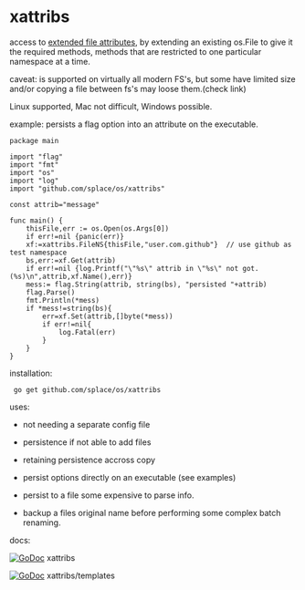 # xattribs 
access to [extended file attributes](https://en.wikipedia.org/wiki/Extended_file_attributes), by extending an existing os.File to give it the required methods, methods that are restricted to one particular namespace at a time.

caveat: is supported on virtually all modern FS's, but some have limited size and/or copying a file between fs's may loose them.(check link)

Linux supported, Mac not difficult, Windows possible.

example: persists a flag option into an attribute on the executable.

	package main

	import "flag"
	import "fmt"
	import "os"
	import "log"
	import "github.com/splace/os/xattribs"

	const attrib="message"

	func main() {
		thisFile,err := os.Open(os.Args[0])
		if err!=nil {panic(err)}
		xf:=xattribs.FileNS{thisFile,"user.com.github"}  // use github as test namespace
		bs,err:=xf.Get(attrib) 
		if err!=nil {log.Printf("\"%s\" attrib in \"%s\" not got.(%s)\n",attrib,xf.Name(),err)}
		mess:= flag.String(attrib, string(bs), "persisted "+attrib)
		flag.Parse()
		fmt.Println(*mess)
		if *mess!=string(bs){
			err=xf.Set(attrib,[]byte(*mess))
			if err!=nil{
				log.Fatal(err)
			}
		}
	}

installation:

     go get github.com/splace/os/xattribs

uses:


*	not needing a separate config file

*	persistence if not able to add files

*	retaining persistence accross copy

*	persist options directly on an executable  (see examples)
 
*	persist to a file some expensive to parse info.

*	backup a files original name before performing some complex batch renaming.


docs: 
     
[![GoDoc](https://godoc.org/github.com/splace/os/xattribs?status.svg)](https://godoc.org/github.com/splace/os/xattribs)  xattribs 

[![GoDoc](https://godoc.org/github.com/splace/os/xattribs/templates?status.svg)](https://godoc.org/github.com/splace/os/xattribs/templates)  xattribs/templates

